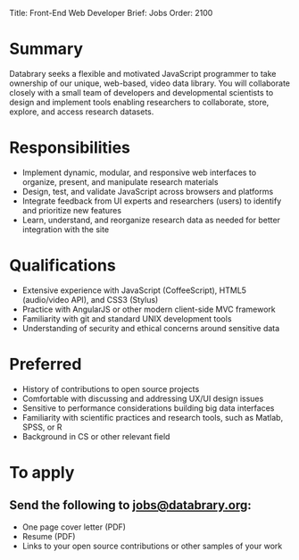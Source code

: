 Title: Front-End Web Developer
Brief: Jobs
Order: 2100

# Summary

Databrary seeks a flexible and motivated JavaScript programmer to take ownership of our unique, web-based, video data library.
You will collaborate closely with a small team of developers and developmental scientists to design and implement tools enabling researchers to collaborate, store, explore, and access research datasets.

# Responsibilities

- Implement dynamic, modular, and responsive web interfaces to organize, present, and manipulate research materials
- Design, test, and validate JavaScript across browsers and platforms
- Integrate feedback from UI experts and researchers (users) to identify and prioritize new features
- Learn, understand, and reorganize research data as needed for better integration with the site

# Qualifications

- Extensive experience with JavaScript (CoffeeScript), HTML5 (audio/video API), and CSS3 (Stylus)
- Practice with AngularJS or other modern client-side MVC framework
- Familiarity with git and standard UNIX development tools
- Understanding of security and ethical concerns around sensitive data

# Preferred

- History of contributions to open source projects
- Comfortable with discussing and addressing UX/UI design issues 
- Sensitive to performance considerations building big data interfaces
- Familiarity with scientific practices and research tools, such as Matlab, SPSS, or R
- Background in CS or other relevant field

# To apply
## Send the following to jobs@databrary.org:

- One page cover letter (PDF)
- Resume (PDF)
- Links to your open source contributions or other samples of your work

